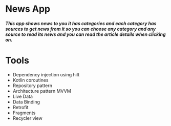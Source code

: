 # News App
##### This app shows news to you it has categories and each category has sources to get news from it so you can choose any category and any source to read its news and you can read the article details when clicking on.

# Tools
- Dependency injection using hilt
- Kotlin coroutines
- Repository pattern
- Architecture pattern MVVM
- Live Data
- Data Binding
- Retrofit
- Fragments
- Recycler view
